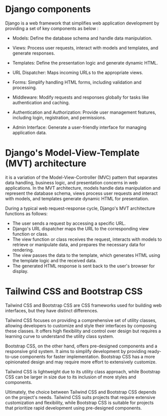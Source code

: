 # Django components

Django is a web framework that simplifies web application development by providing a set of key components as below :

* Models: Define the database schema and handle data manipulation.

* Views: Process user requests, interact with models and templates, and generate responses.

* Templates: Define the presentation logic and generate dynamic HTML.

* URL Dispatcher: Maps incoming URLs to the appropriate views.

* Forms: Simplify handling HTML forms, including validation and processing.

* Middleware: Modify requests and responses globally for tasks like authentication and caching.

* Authentication and Authorization: Provide user management features, including login, registration, and permissions.

* Admin Interface: Generate a user-friendly interface for managing application data.

# Django's Model-View-Template (MVT) architecture

it is a variation of the Model-View-Controller (MVC) pattern that separates data handling, business logic, and presentation concerns in web applications. In the MVT architecture, models handle data manipulation and represent the database schema, views process user requests and interact with models, and templates generate dynamic HTML for presentation.

During a typical web request-response cycle, Django's MVT architecture functions as follows:

* The user sends a request by accessing a specific URL.
* Django's URL dispatcher maps the URL to the corresponding view function or class.
* The view function or class receives the request, interacts with models to retrieve or manipulate data, and prepares the necessary data for rendering.
* The view passes the data to the template, which generates HTML using the template logic and the received data.
* The generated HTML response is sent back to the user's browser for display.



# Tailwind CSS and Bootstrap CSS

Tailwind CSS and Bootstrap CSS are CSS frameworks used for building web interfaces, but they have distinct differences.

Tailwind CSS focuses on providing a comprehensive set of utility classes, allowing developers to customize and style their interfaces by composing these classes. It offers high flexibility and control over design but requires a learning curve to understand the utility class system.

Bootstrap CSS, on the other hand, offers pre-designed components and a responsive grid system. It aims to simplify development by providing ready-to-use components for faster implementation. Bootstrap CSS has a more opinionated design and may require more effort to extensively customize.

Tailwind CSS is lightweight due to its utility class approach, while Bootstrap CSS can be larger in size due to its inclusion of more styles and components.

Ultimately, the choice between Tailwind CSS and Bootstrap CSS depends on the project's needs. Tailwind CSS suits projects that require extensive customization and flexibility, while Bootstrap CSS is suitable for projects that prioritize rapid development using pre-designed components.



